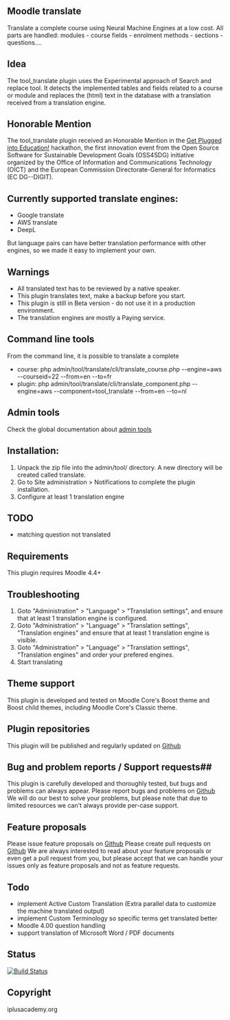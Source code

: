 ## Moodle translate ##

Translate a complete course using Neural Machine Engines at a low cost. All parts are handled: modules - course fields - enrolment methods - sections - questions....

## Idea ##

The tool_translate plugin uses the Experimental approach of Search and replace tool. It detects the implemented tables and fields related to a course or module and replaces the (html) text in the database with a translation received from a translation engine.

## Honorable Mention ##

The tool_translate plugin received an Honorable Mention in the [Get Plugged into Education!](https://unite.un.org/news/winners-%E2%80%9Cget-plugged-education%E2%80%9D-hackathon) hackathon,
the first innovation event from the Open Source Software for Sustainable Development Goals (OSS4SDG) initiative organized by the
Office of Information and Communications Technology (OICT) and the European Commission Directorate-General for Informatics (EC DG--DIGIT).

## Currently supported translate engines: ##

  - Google translate
  - AWS translate
  - DeepL

But language pairs can have better translation performance with other engines, so we made it easy to implement your own.

## Warnings ##

 - All translated text has to be reviewed by a native speaker.
 - This plugin translates text, make a backup before you start.
 - This plugin is still in Beta version - do not use it in a production environment.
 - The translation engines are mostly a Paying service.

## Command line tools ##

From the command line, it is possible to translate a complete

 - course: php admin/tool/translate/cli/translate_course.php --engine=aws --courseid=22 --from=en --to=fr
 - plugin: php admin/tool/translate/cli/translate_component.php --engine=aws --component=tool_translate --from=en --to=nl

## Admin tools ##

Check the global documentation about [admin tools](https://docs.moodle.org/400/en/Admin_tools)

## Installation: ##

 1. Unpack the zip file into the admin/tool/ directory. A new directory will be created called translate.
 2. Go to Site administration > Notifications to complete the plugin installation.
 3. Configure at least 1 translation engine

## TODO ##

 - matching question not translated

## Requirements ##

This plugin requires Moodle 4.4+

## Troubleshooting ##

 1. Goto "Administration" > "Language" > "Translation settings", and ensure that at least 1 translation engine is configured.
 2. Goto "Administration" > "Language" > "Translation settings", "Translation engines" and ensure that at least 1 translation engine is visible.
 3. Goto "Administration" > "Language" > "Translation settings", "Translation engines" and order your prefered engines.
 4. Start translating

## Theme support ##

This plugin is developed and tested on Moodle Core's Boost theme and Boost child themes, including Moodle Core's Classic theme.

## Plugin repositories ##

This plugin will be published and regularly updated on [Github](https://github.com/ewallah/moodle-tool_translate)

## Bug and problem reports / Support requests##

This plugin is carefully developed and thoroughly tested, but bugs and problems can always appear.
Please report bugs and problems on [Github](https://github.com/ewallah/moodle-tool_translate/issues)
We will do our best to solve your problems, but please note that due to limited resources we can't always provide per-case support.

## Feature proposals ##
Please issue feature proposals on [Github](https://github.com/ewallah/moodle-tool_translate/issues)
Please create pull requests on [Github](https://github.com/ewallah/moodle-tool_translate/pulls)
We are always interested to read about your feature proposals or even get a pull request from you, but please accept that we can handle your issues only as feature proposals and not as feature requests.

## Todo ##

 - implement Active Custom Translation (Extra parallel data to customize the machine translated output)
 - implement Custom Terminology so specific terms get translated better
 - Moodle 4.00 question handling
 - support translation of Microsoft Word / PDF documents

## Status ##

[![Build Status](https://github.com/ewallah/moodle-tool_translate/workflows/Tests/badge.svg)](https://github.com/ewallah/moodle-tool_translate/actions)

## Copyright ##

iplusacademy.org
